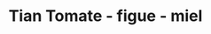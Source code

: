 ---
uuid: 61450409-e067-429a-a1e8-af6b90c3fcea
title: Tian Tomate - figue - miel
draft: false
img: tian-tomate.jpg
layout: recettes
type: plat
categories:
  - Plat chaud
regime:
  - vegetarien
region: Provence
saison:
  - ete
cuisson: Oui
temperature: Chaud
plate: 100
check: Oui
checkAlwaysOk: false
ingredients:
  legumes:
    - title: Figue
      quantite: 5
      unit: Kg
    - title: Aubergine
      quantite: 5
      unit: Kg
    - title: Courgette
      quantite: 5
      unit: Kg
    - title: Tomate
      quantite: 15
      unit: Kg
  lof:
    - title: huile d'olive
      quantite: 1
      unit: litre
  frais:
    - title: Bûche de chèvre
      quantite: 6.5
      unit: Kg
      commentaire: le top c'est cendré
  sucres:
    - title: Miel
      quantite: 600
      unit: grammes
      commentaire: environ
  epices:
    - title: Poivre noir moulu
      quantite: 10
      unit: pincées
    - title: Sel
      quantite: 30
      unit: grammes
materiel:
  - Four
preparation: >-
  

  **Penser à faire une version sans miel et sans chèvre pour vegan**


  * Lavez et taillez les tomates en tranches d'environ 3mm d'épaisseur. 

  * Coupez le fromage de chèvre en tranches de la même épaisseur, puis les figues en tranches plus fines.

  * Allumez le grill du four

  * Montez les tians dans des plats à gratin ou des gastros, en intercalant à chaque fois une rangée de tranches de tomates, de chèvre et de figues.

  * Arrosez les tians d'huile d'olive et d'un peu de miel, salez, poivrez, saupoudrez de thym.

  * Mettez les tians à cuire pendant 10minutes sous le grill du four.
publishDate: 2024-05-28T10:56:00.000Z
---